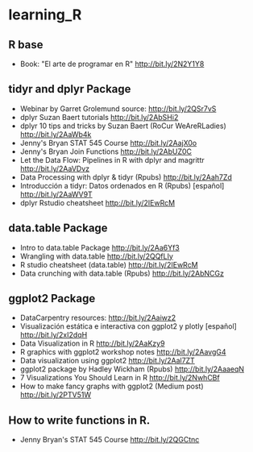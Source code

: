 # learning_R

## R base
* Book: "El arte de programar en R" http://bit.ly/2N2Y1Y8

## tidyr and dplyr Package
* Webinar by Garret Grolemund source: http://bit.ly/2QSr7vS
* dplyr Suzan Baert tutorials http://bit.ly/2AbSHi2
* dplyr 10 tips and tricks by Suzan Baert (RoCur WeAreRLadies) http://bit.ly/2AaWb4k
* Jenny's Bryan STAT 545 Course http://bit.ly/2AajX0o
* Jenny's Bryan Join Functions http://bit.ly/2AbUZ0C
* Let the Data Flow: Pipelines in R with dplyr and magrittr http://bit.ly/2AaVDvz
* Data Processing with dplyr & tidyr (Rpubs) http://bit.ly/2Aah7Zd
* Introducción a tidyr: Datos ordenados en R (Rpubs) [español] http://bit.ly/2AaWV9T
* dplyr Rstudio cheatsheet http://bit.ly/2IEwRcM

## data.table Package 
* Intro to data.table Package http://bit.ly/2Aa6Yf3
* Wrangling with data.table http://bit.ly/2QQfLIy
* R studio cheatsheet (data.table) http://bit.ly/2IEwRcM
* Data crunching with data.table (Rpubs) http://bit.ly/2AbNCGz

## ggplot2 Package
* DataCarpentry resources: http://bit.ly/2Aaiwz2
* Visualización estática e interactiva con ggplot2 y plotly [español] http://bit.ly/2xI2dqH
* Data Visualization in R http://bit.ly/2AaKzy9
* R graphics with ggplot2 workshop notes http://bit.ly/2AavgG4
* Data visualization using ggplot2 http://bit.ly/2Aal7ZT
* ggplot2 package by Hadley Wickham (Rpubs) http://bit.ly/2AaaeqN
* 7 Visualizations You Should Learn in R http://bit.ly/2NwhCBf
* How to make fancy graphs with ggplot2 (Medium post) http://bit.ly/2PTV51W

## How to write functions in R. 
* Jenny Bryan's STAT 545 Course http://bit.ly/2QGCtnc 


